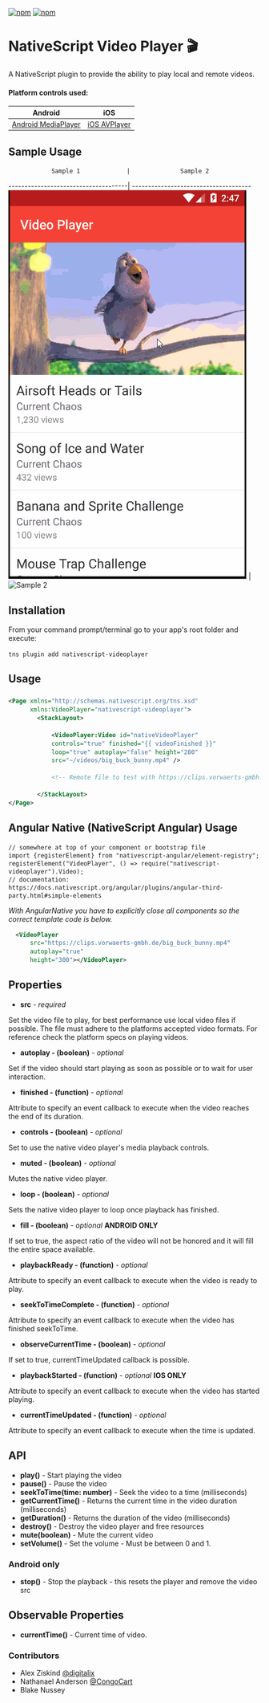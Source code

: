 [![npm](https://img.shields.io/npm/v/nativescript-videoplayer.svg)](https://www.npmjs.com/package/nativescript-videoplayer)
[![npm](https://img.shields.io/npm/dt/nativescript-videoplayer.svg?label=npm%20downloads)](https://www.npmjs.com/package/nativescript-videoplayer)

# NativeScript Video Player :clapper:
A NativeScript plugin to provide the ability to play local and remote videos.

#### Platform controls used: 
Android | iOS
---------- | -----------
[Android MediaPlayer](https://developer.android.com/reference/android/media/MediaPlayer.html) |  [iOS AVPlayer](https://developer.apple.com/library/prerelease/ios/documentation/AVFoundation/Reference/AVPlayer_Class/index.html)


## Sample Usage

                Sample 1             |              Sample 2
-------------------------------------| -------------------------------------
![Sample Usage](./screens/video.gif) | ![Sample 2](./screens/videoplayer.gif)


## Installation
From your command prompt/terminal go to your app's root folder and execute:

`tns plugin add nativescript-videoplayer`

## Usage

###
```XML
<Page xmlns="http://schemas.nativescript.org/tns.xsd"
      xmlns:VideoPlayer="nativescript-videoplayer">
        <StackLayout>
               
            <VideoPlayer:Video id="nativeVideoPlayer"
            controls="true" finished="{{ videoFinished }}"
            loop="true" autoplay="false" height="280" 
            src="~/videos/big_buck_bunny.mp4" />

            <!-- Remote file to test with https://clips.vorwaerts-gmbh.de/big_buck_bunny.mp4 -->
            
        </StackLayout>
</Page>
```

## Angular Native (NativeScript Angular) Usage
``` TS
// somewhere at top of your component or bootstrap file
import {registerElement} from "nativescript-angular/element-registry";
registerElement("VideoPlayer", () => require("nativescript-videoplayer").Video);
// documentation: https://docs.nativescript.org/angular/plugins/angular-third-party.html#simple-elements
```
 *With AngularNative you have to explicitly close all components so the correct template code is below.*
``` XML
  <VideoPlayer
      src="https://clips.vorwaerts-gmbh.de/big_buck_bunny.mp4"
      autoplay="true" 
      height="300"></VideoPlayer>
```

## Properties
- **src** - *required*

Set the video file to play, for best performance use local video files if possible. The file must adhere to the platforms accepted video formats. For reference check the platform specs on playing videos.

- **autoplay - (boolean)** - *optional*

Set if the video should start playing as soon as possible or to wait for user interaction.

- **finished - (function)** - *optional*

Attribute to specify an event callback to execute when the video reaches the end of its duration.

- **controls - (boolean)** - *optional*

Set to use the native video player's media playback controls.

- **muted - (boolean)** - *optional*

Mutes the native video player.

- **loop - (boolean)** - *optional*

Sets the native video player to loop once playback has finished.

- **fill - (boolean)** - *optional*  **ANDROID ONLY**

If set to true, the aspect ratio of the video will not be honored and it will fill the entire space available.

- **playbackReady - (function)** - *optional*

Attribute to specify an event callback to execute when the video is ready to play.

- **seekToTimeComplete - (function)** - *optional*

Attribute to specify an event callback to execute when the video has finished seekToTime.

- **observeCurrentTime - (boolean)** - *optional*

If set to true, currentTimeUpdated callback is possible.

- **playbackStarted - (function)** - *optional* **IOS ONLY**

Attribute to specify an event callback to execute when the video has started playing.

- **currentTimeUpdated - (function)** - *optional*

Attribute to specify an event callback to execute when the time is updated.

## API

- **play()** - Start playing the video
- **pause()** - Pause the video
- **seekToTime(time: number)** - Seek the video to a time (milliseconds)
- **getCurrentTime()** - Returns the current time in the video duration (milliseconds)
- **getDuration()** - Returns the duration of the video (milliseconds)
- **destroy()** - Destroy the video player and free resources
- **mute(boolean)** - Mute the current video
- **setVolume()** - Set the volume - Must be between 0 and 1.

### Android only

- **stop()** - Stop the playback - this resets the player and remove the video src

## Observable Properties

- **currentTime()** - Current time of video.


### Contributors

- Alex Ziskind [@digitalix](https://twitter.com/digitalix)
- Nathanael Anderson [@CongoCart](https://twitter.com/CongoCart)
- Blake Nussey
